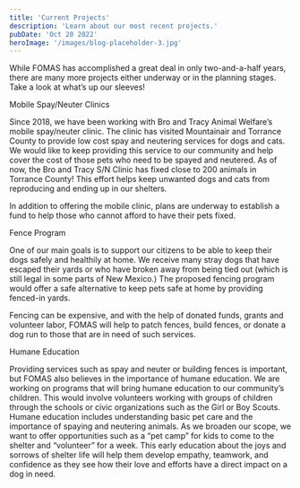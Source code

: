 ```yaml
---
title: 'Current Projects'
description: 'Learn about our most recent projects.'
pubDate: 'Oct 20 2022'
heroImage: '/images/blog-placeholder-3.jpg'
---
```


While FOMAS has accomplished a great deal in only two-and-a-half years, there are many more projects either underway or in the planning stages. Take a look at what’s up our sleeves!

Mobile Spay/Neuter Clinics

Since 2018, we have been working with Bro and Tracy Animal Welfare’s mobile spay/neuter clinic. The clinic has visited Mountainair and Torrance County to provide low cost spay and neutering services for dogs and cats. We would like to keep providing this service to our community and help cover the cost of those pets who need to be spayed and neutered. As of now, the Bro and Tracy S/N Clinic has fixed close to 200 animals in Torrance County! This effort helps keep unwanted dogs and cats from reproducing and ending up in our shelters.

In addition to offering the mobile clinic, plans are underway to establish a fund to help those who cannot afford to have their pets fixed.

Fence Program

One of our main goals is to support our citizens to be able to keep their dogs safely and healthily at home. We receive many stray dogs that have escaped their yards or who have broken away from being tied out (which is still legal in some parts of New Mexico.) The proposed fencing program would offer a safe alternative to keep pets safe at home by providing fenced-in yards.

Fencing can be expensive, and with the help of donated funds, grants and volunteer labor, FOMAS will help to patch fences, build fences, or donate a dog run to those that are in need of such services.

Humane Education

Providing services such as spay and neuter or building fences is important, but FOMAS also believes in the importance of humane education. We are working on programs that will bring humane education to our community’s children. This would involve volunteers working with groups of children through the schools or civic organizations such as the  Girl or Boy Scouts. Humane education includes understanding basic pet care and the importance of spaying and neutering animals. As we broaden our scope, we want to offer opportunities such as a “pet camp” for kids to come to the shelter and “volunteer” for a week. This early education about the joys and sorrows of shelter life will help them develop empathy, teamwork, and confidence as they see how their love and efforts have a direct impact on a dog in need.
